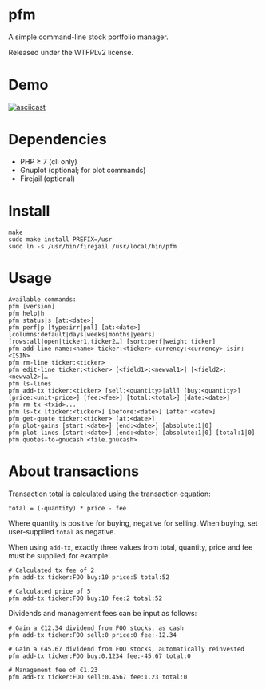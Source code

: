 # pfm

A simple command-line stock portfolio manager.

Released under the WTFPLv2 license.

# Demo

[![asciicast](https://asciinema.org/a/XYRN7O4hZe9nSgYFipeQ56tLe.svg)](https://asciinema.org/a/XYRN7O4hZe9nSgYFipeQ56tLe)

# Dependencies

* PHP ≥ 7 (cli only)
* Gnuplot (optional; for plot commands)
* Firejail (optional)

# Install

~~~
make
sudo make install PREFIX=/usr
sudo ln -s /usr/bin/firejail /usr/local/bin/pfm
~~~

# Usage

~~~
Available commands:
pfm [version]
pfm help|h
pfm status|s [at:<date>]
pfm perf|p [type:irr|pnl] [at:<date>] [columns:default|days|weeks|months|years] [rows:all|open|ticker1,ticker2…] [sort:perf|weight|ticker]
pfm add-line name:<name> ticker:<ticker> currency:<currency> isin:<ISIN>
pfm rm-line ticker:<ticker>
pfm edit-line ticker:<ticker> [<field1>:<newval1>] [<field2>:<newval2>]…
pfm ls-lines
pfm add-tx ticker:<ticker> [sell:<quantity>|all] [buy:<quantity>] [price:<unit-price>] [fee:<fee>] [total:<total>] [date:<date>]
pfm rm-tx <txid>...
pfm ls-tx [ticker:<ticker>] [before:<date>] [after:<date>]
pfm get-quote ticker:<ticker> [at:<date>]
pfm plot-gains [start:<date>] [end:<date>] [absolute:1|0]
pfm plot-lines [start:<date>] [end:<date>] [absolute:1|0] [total:1|0]
pfm quotes-to-gnucash <file.gnucash>
~~~

# About transactions

Transaction total is calculated using the transaction equation:

~~~
total = (-quantity) * price - fee
~~~

Where quantity is positive for buying, negative for selling. When
buying, set user-supplied `total` as negative.

When using `add-tx`, exactly three values from total, quantity, price
and fee must be supplied, for example:

~~~
# Calculated tx fee of 2
pfm add-tx ticker:FOO buy:10 price:5 total:52

# Calculated price of 5
pfm add-tx ticker:FOO buy:10 fee:2 total:52
~~~

Dividends and management fees can be input as follows:

~~~
# Gain a €12.34 dividend from FOO stocks, as cash
pfm add-tx ticker:FOO sell:0 price:0 fee:-12.34

# Gain a €45.67 dividend from FOO stocks, automatically reinvested
pfm add-tx ticker:FOO buy:0.1234 fee:-45.67 total:0

# Management fee of €1.23
pfm add-tx ticker:FOO sell:0.4567 fee:1.23 total:0
~~~
